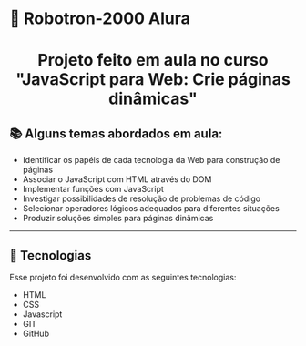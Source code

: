 # 🤖 Robotron-2000 Alura

<h1 align=center> Projeto feito em aula no curso <br> 
"JavaScript para Web: Crie páginas dinâmicas"</h1>

<h2>📚 Alguns temas abordados em aula: </h2>

- Identificar os papéis de cada tecnologia da Web para construção de páginas
- Associar o JavaScript com HTML através do DOM
- Implementar funções com JavaScript
- Investigar possibilidades de resolução de problemas de código
- Selecionar operadores lógicos adequados para diferentes situações
- Produzir soluções simples para páginas dinâmicas
<hr>

## 🚀 Tecnologias

Esse projeto foi desenvolvido com as seguintes tecnologias:

- HTML
- CSS
- Javascript
- GIT
- GitHub